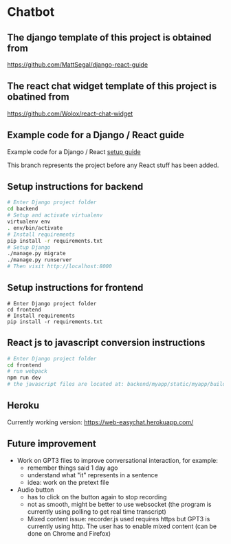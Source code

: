 
# Chatbot
## The django template of this project is obtained from
https://github.com/MattSegal/django-react-guide

## The react chat widget template of this project is obatined from
https://github.com/Wolox/react-chat-widget

## Example code for a Django / React guide 

Example code for a Django / React [setup guide](https://mattsegal.dev/django-react.html)

This branch represents the project before any React stuff has been added.

## Setup instructions for backend

```bash
# Enter Django project folder
cd backend
# Setup and activate virtualenv
virtualenv env
. env/bin/activate
# Install requirements
pip install -r requirements.txt
# Setup Django
./manage.py migrate
./manage.py runserver
# Then visit http://localhost:8000
```

## Setup instructions for frontend

```
# Enter Django project folder
cd frontend
# Install requirements
pip install -r requirements.txt
```

## React js to javascript conversion instructions

```bash
# Enter Django project folder
cd frontend
# run webpack
npm run dev
# the javascript files are located at: backend/myapp/static/myapp/build
```

## Heroku

Currently working version: https://web-easychat.herokuapp.com/

## Future improvement

- Work on GPT3 files to improve conversational interaction, for example:
    * remember things said 1 day ago
    * understand what "it" represents in a sentence
    * idea: work on the pretext file
- Audio button
    * has to click on the button again to stop recording
    * not as smooth, might be better to use websocket (the program is currently using polling to get real time transcript)
    * Mixed content issue: recorder.js used requires https but GPT3 is currently using http. The user has to enable mixed content (can be done on Chrome and Firefox)
